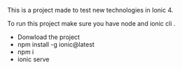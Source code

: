 This is a project made to  test new technologies in  Ionic 4.

To run this project make sure you have node and ionic cli .

* Donwload the project
* npm install -g ionic@latest
* npm i
* ionic serve 

